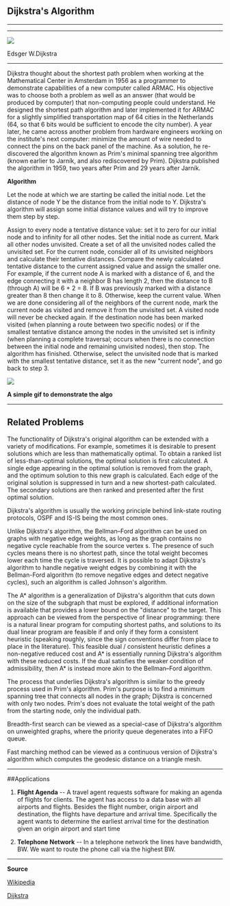 ## Dijkstra's Algorithm
---------------------------------
---------------------------------
![](http://cacm.acm.org/system/assets/0000/3432/072010_CACMpg41_An-Interview.large.jpg?1476779421&1279552189)

Edsger W.Dijkstra

------------------------------------
Dijkstra thought about the shortest path problem when working at the Mathematical Center in Amsterdam in 1956 as a programmer to demonstrate capabilities of a new computer called ARMAC. His objective was to choose both a problem as well as an answer (that would be produced by computer) that non-computing people could understand. He designed the shortest path algorithm and later implemented it for ARMAC for a slightly simplified transportation map of 64 cities in the Netherlands (64, so that 6 bits would be sufficient to encode the city number).
 A year later, he came across another problem from hardware engineers working on the institute's next computer: minimize the amount of wire needed to connect the pins on the back panel of the machine. As a solution, he re-discovered the algorithm known as Prim's minimal spanning tree algorithm (known earlier to Jarník, and also rediscovered by Prim).
 Dijkstra published the algorithm in 1959, two years after Prim and 29 years after Jarník. 
 
 **Algorithm**
 
 Let the node at which we are starting be called the initial node. Let the distance of node Y be the distance from the initial node to Y. Dijkstra's algorithm will assign some initial distance values and will try to improve them step by step.

Assign to every node a tentative distance value: set it to zero for our initial node and to infinity for all other nodes.
Set the initial node as current. Mark all other nodes unvisited. Create a set of all the unvisited nodes called the unvisited set.
For the current node, consider all of its unvisited neighbors and calculate their tentative distances. Compare the newly calculated tentative distance to the current assigned value and assign the smaller one. For example, if the current node A is marked with a distance of 6, and the edge connecting it with a neighbor B has length 2, then the distance to B (through A) will be 6 + 2 = 8. If B was previously marked with a distance greater than 8 then change it to 8. Otherwise, keep the current value.
When we are done considering all of the neighbors of the current node, mark the current node as visited and remove it from the unvisited set. A visited node will never be checked again.
If the destination node has been marked visited (when planning a route between two specific nodes) or if the smallest tentative distance among the nodes in the unvisited set is infinity (when planning a complete traversal; occurs when there is no connection between the initial node and remaining unvisited nodes), then stop. The algorithm has finished.
Otherwise, select the unvisited node that is marked with the smallest tentative distance, set it as the new "current node", and go back to step 3.

![](https://upload.wikimedia.org/wikipedia/commons/5/57/Dijkstra_Animation.gif)

**A simple gif to demonstrate the algo**


---------------------------------------------------

## Related Problems

The functionality of Dijkstra's original algorithm can be extended with a variety of modifications. For example, sometimes it is desirable to present solutions which are less than mathematically optimal. To obtain a ranked list of less-than-optimal solutions, the optimal solution is first calculated. A single edge appearing in the optimal solution is removed from the graph, and the optimum solution to this new graph is calculated. Each edge of the original solution is suppressed in turn and a new shortest-path calculated. The secondary solutions are then ranked and presented after the first optimal solution.

Dijkstra's algorithm is usually the working principle behind link-state routing protocols, OSPF and IS-IS being the most common ones.

Unlike Dijkstra's algorithm, the Bellman–Ford algorithm can be used on graphs with negative edge weights, as long as the graph contains no negative cycle reachable from the source vertex s. The presence of such cycles means there is no shortest path, since the total weight becomes lower each time the cycle is traversed. It is possible to adapt Dijkstra's algorithm to handle negative weight edges by combining it with the Bellman-Ford algorithm (to remove negative edges and detect negative cycles), such an algorithm is called Johnson's algorithm.

The A* algorithm is a generalization of Dijkstra's algorithm that cuts down on the size of the subgraph that must be explored, if additional information is available that provides a lower bound on the "distance" to the target. This approach can be viewed from the perspective of linear programming: there is a natural linear program for computing shortest paths, and solutions to its dual linear program are feasible if and only if they form a consistent heuristic (speaking roughly, since the sign conventions differ from place to place in the literature). This feasible dual / consistent heuristic defines a non-negative reduced cost and A* is essentially running Dijkstra's algorithm with these reduced costs. If the dual satisfies the weaker condition of admissibility, then A* is instead more akin to the Bellman–Ford algorithm.

The process that underlies Dijkstra's algorithm is similar to the greedy process used in Prim's algorithm. Prim's purpose is to find a minimum spanning tree that connects all nodes in the graph; Dijkstra is concerned with only two nodes. Prim's does not evaluate the total weight of the path from the starting node, only the individual path.

Breadth-first search can be viewed as a special-case of Dijkstra's algorithm on unweighted graphs, where the priority queue degenerates into a FIFO queue.

Fast marching method can be viewed as a continuous version of Dijkstra's algorithm which computes the geodesic distance on a triangle mesh.


----------------------------------------------------------

##Applications

1. **Flight Agenda** -- A travel agent requests software for making an agenda of flights for clients. The agent has access to a data base with all airports and flights. Besides the flight number, origin airport and destination, the flights have departure and arrival time. Specifically the agent wants to determine the earliest arrival time for the destination given an origin airport and start time

2. **Telephone Network** -- In a telephone network the lines have bandwidth, BW. We want to route the phone call via the highest BW.

 ----------------------------------------------
 **Source**

 [Wikipedia](https://en.wikipedia.org/wiki/Dijkstra%27s_algorithm)

 [Dijkstra](http://www.csl.mtu.edu/cs2321/www/newLectures/30_More_Dijkstra.htm)
